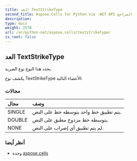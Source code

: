 ```yaml
---
title: العد TextStrikeType
second_title: Aspose.Cells for Python via .NET API المراجع
description:
type: docs
weight: 2570
url: /ar/python-net/aspose.cells/textstriketype/
is_root: false
---
```

##  العد TextStrikeType
يحدد هذا النوع نوع الضربة.



يكشف نوع TextStrikeType الأعضاء التالية:

###  مجالات
| مجال| وصف|
| :- | :- |
| SINGLE |يتم تطبيق خط واحد يتوسطه خط على النص.|
| DOUBLE | يتوسطه خط مزدوج مطبق على النص.|
| NONE | لم يتم تطبيق أي إضراب على النص.|



###  أنظر أيضا
* وحدة [aspose.cells](..)
